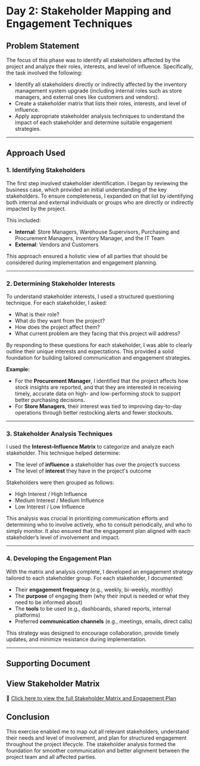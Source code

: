 # Day 2: Stakeholder Mapping and Engagement Techniques

## Problem Statement

The focus of this phase was to identify all stakeholders affected by the project and analyze their roles, interests, and level of influence. Specifically, the task involved the following:

- Identify all stakeholders directly or indirectly affected by the inventory management system upgrade (including internal roles such as store managers, and external ones like customers and vendors).  
- Create a stakeholder matrix that lists their roles, interests, and level of influence.  
- Apply appropriate stakeholder analysis techniques to understand the impact of each stakeholder and determine suitable engagement strategies.

---

## Approach Used

### 1. Identifying Stakeholders

The first step involved stakeholder identification. I began by reviewing the business case, which provided an initial understanding of the key stakeholders. To ensure completeness, I expanded on that list by identifying both internal and external individuals or groups who are directly or indirectly impacted by the project.

This included:
- **Internal**: Store Managers, Warehouse Supervisors, Purchasing and Procurement Managers, Inventory Manager, and the IT Team  
- **External**: Vendors and Customers

This approach ensured a holistic view of all parties that should be considered during implementation and engagement planning.

---

### 2. Determining Stakeholder Interests

To understand stakeholder interests, I used a structured questioning technique. For each stakeholder, I asked:

- What is their role?  
- What do they want from the project?  
- How does the project affect them?  
- What current problem are they facing that this project will address?

By responding to these questions for each stakeholder, I was able to clearly outline their unique interests and expectations. This provided a solid foundation for building tailored communication and engagement strategies.

**Example:**
- For the **Procurement Manager**, I identified that the project affects how stock insights are reported, and that they are interested in receiving timely, accurate data on high- and low-performing stock to support better purchasing decisions.  
- For **Store Managers**, their interest was tied to improving day-to-day operations through better restocking alerts and fewer stockouts.

---

### 3. Stakeholder Analysis Techniques

I used the **Interest–Influence Matrix** to categorize and analyze each stakeholder. This technique helped determine:
- The level of **influence** a stakeholder has over the project’s success  
- The level of **interest** they have in the project's outcome

Stakeholders were then grouped as follows:
- High Interest / High Influence  
- Medium Interest / Medium Influence  
- Low Interest / Low Influence

This analysis was crucial in prioritizing communication efforts and determining who to involve actively, who to consult periodically, and who to simply monitor. It also ensured that the engagement plan aligned with each stakeholder’s level of involvement and impact.

---

### 4. Developing the Engagement Plan

With the matrix and analysis complete, I developed an engagement strategy tailored to each stakeholder group. For each stakeholder, I documented:

- Their **engagement frequency** (e.g., weekly, bi-weekly, monthly)  
- The **purpose** of engaging them (why their input is needed or what they need to be informed about)  
- The **tools** to be used (e.g., dashboards, shared reports, internal platforms)  
- Preferred **communication channels** (e.g., meetings, emails, direct calls)

This strategy was designed to encourage collaboration, provide timely updates, and minimize resistance during implementation.

---

## Supporting Document

## View Stakeholder Matrix

📄 [Click here to view the full Stakeholder Matrix and Engagement Plan](docs/stakeholder-matrix.pdf)


## Conclusion

This exercise enabled me to map out all relevant stakeholders, understand their needs and level of involvement, and plan for structured engagement throughout the project lifecycle. The stakeholder analysis formed the foundation for smoother communication and better alignment between the project team and all affected parties.
